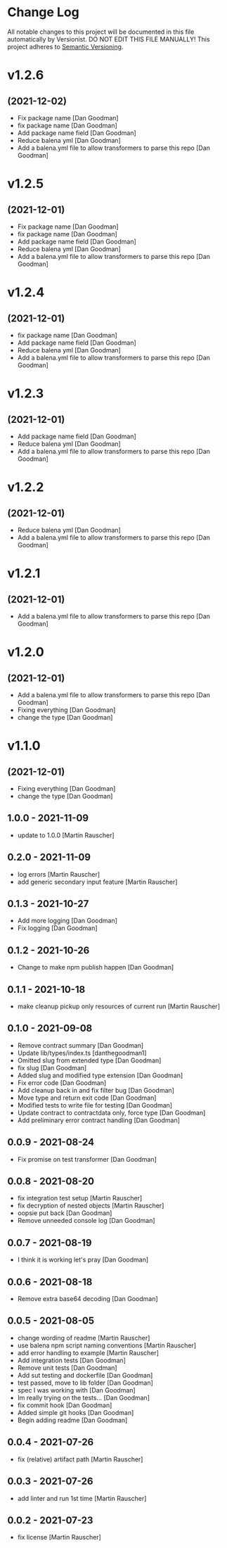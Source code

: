 # Change Log

All notable changes to this project will be documented in this file
automatically by Versionist. DO NOT EDIT THIS FILE MANUALLY!
This project adheres to [Semantic Versioning](http://semver.org/).

# v1.2.6
## (2021-12-02)

* Fix package name [Dan Goodman]
* fix package name [Dan Goodman]
* Add package name field [Dan Goodman]
* Reduce balena yml [Dan Goodman]
* Add a balena.yml file to allow transformers to parse this repo [Dan Goodman]

# v1.2.5
## (2021-12-01)

* Fix package name [Dan Goodman]
* fix package name [Dan Goodman]
* Add package name field [Dan Goodman]
* Reduce balena yml [Dan Goodman]
* Add a balena.yml file to allow transformers to parse this repo [Dan Goodman]

# v1.2.4
## (2021-12-01)

* fix package name [Dan Goodman]
* Add package name field [Dan Goodman]
* Reduce balena yml [Dan Goodman]
* Add a balena.yml file to allow transformers to parse this repo [Dan Goodman]

# v1.2.3
## (2021-12-01)

* Add package name field [Dan Goodman]
* Reduce balena yml [Dan Goodman]
* Add a balena.yml file to allow transformers to parse this repo [Dan Goodman]

# v1.2.2
## (2021-12-01)

* Reduce balena yml [Dan Goodman]
* Add a balena.yml file to allow transformers to parse this repo [Dan Goodman]

# v1.2.1
## (2021-12-01)

* Add a balena.yml file to allow transformers to parse this repo [Dan Goodman]

# v1.2.0
## (2021-12-01)

* Add a balena.yml file to allow transformers to parse this repo [Dan Goodman]
* Fixing everything [Dan Goodman]
* change the type [Dan Goodman]

# v1.1.0
## (2021-12-01)

* Fixing everything [Dan Goodman]
* change the type [Dan Goodman]

## 1.0.0 - 2021-11-09

* update to 1.0.0 [Martin Rauscher]

## 0.2.0 - 2021-11-09

* log errors [Martin Rauscher]
* add generic secondary input feature [Martin Rauscher]

## 0.1.3 - 2021-10-27

* Add more logging [Dan Goodman]
* Fix logging [Dan Goodman]

## 0.1.2 - 2021-10-26

* Change to make npm publish happen [Dan Goodman]

## 0.1.1 - 2021-10-18

* make cleanup pickup only resources of current run [Martin Rauscher]

## 0.1.0 - 2021-09-08

* Remove contract summary [Dan Goodman]
* Update lib/types/index.ts [danthegoodman1]
* Omitted slug from extended type [Dan Goodman]
* fix slug [Dan Goodman]
* Added slug and modified type extension [Dan Goodman]
* Fix error code [Dan Goodman]
* Add cleanup back in and fix filter bug [Dan Goodman]
* Move type and return exit code [Dan Goodman]
* Modified tests to write file for testing [Dan Goodman]
* Update contract to contractdata only, force type [Dan Goodman]
* Add preliminary error contract handling [Dan Goodman]

## 0.0.9 - 2021-08-24

* Fix promise on test transformer [Dan Goodman]

## 0.0.8 - 2021-08-20

* fix integration test setup [Martin Rauscher]
* fix decryption of nested objects [Martin Rauscher]
* oopsie put back [Dan Goodman]
* Remove unneeded console log [Dan Goodman]

## 0.0.7 - 2021-08-19

* I think it is working let's pray [Dan Goodman]

## 0.0.6 - 2021-08-18

* Remove extra base64 decoding [Dan Goodman]

## 0.0.5 - 2021-08-05

* change wording of readme [Martin Rauscher]
* use balena npm script naming conventions [Martin Rauscher]
* add error handling to example [Martin Rauscher]
* Add integration tests [Dan Goodman]
* Remove unit tests [Dan Goodman]
* Add sut testing and dockerfile [Dan Goodman]
* test passed, move to lib folder [Dan Goodman]
* spec I was working with [Dan Goodman]
* Im really trying on the tests... [Dan Goodman]
* fix commit hook [Dan Goodman]
* Added simple git hooks [Dan Goodman]
* Begin adding readme [Dan Goodman]

## 0.0.4 - 2021-07-26

* fix (relative) artifact path [Martin Rauscher]

## 0.0.3 - 2021-07-26

* add linter and run 1st time [Martin Rauscher]

## 0.0.2 - 2021-07-23

* fix license [Martin Rauscher]

